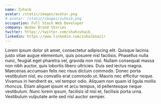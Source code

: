 ```yaml
---
name: Zuhaib
avatar: /static/images/avatar.png
# avatar: /static/images/zuhaib.png
occupation: Full Stack Web Developer
company: Wudav Brand Stories
twitter: https://twitter.com/shahzuhaib_
linkedin: https://www.linkedin.com/zuhaibnazir
---
```


Lorem ipsum dolor sit amet, consectetur adipiscing elit. Quisque lacinia justo vitae augue elementum, quis posuere nisl facilisis. Phasellus nulla nunc, feugiat eget pharetra vel, gravida non nisl. Nullam consequat massa non nibh auctor, quis lobortis libero ultricies. Duis sed lectus magna. Maecenas accumsan felis nec risus dictum commodo. Donec porta vestibulum nisl, eu convallis erat commodo ut. Mauris nec efficitur neque. Vivamus in hendrerit ex, vel tempor odio. Aliquam non quam id ligula mollis rhoncus. Etiam aliquet ipsum et arcu tempus, id pellentesque neque vestibulum. Nunc lorem ipsum, facilisis id nisl et, facilisis porta urna. Vestibulum vulputate ante sed nisl auctor semper.
